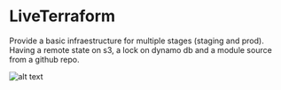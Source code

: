 # LiveTerraform
Provide a basic infraestructure for multiple stages (staging and prod). Having a remote state on s3, a lock on dynamo db and a module source from a github repo.

![alt text](https://s3.amazonaws.com/myimagesrl/Web+App+Reference+Architecture+(3).png)
